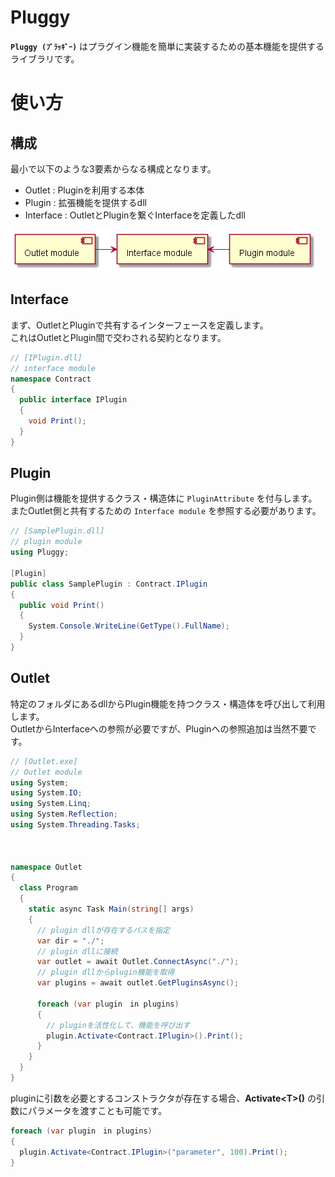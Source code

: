 # Pluggy

**`Pluggy (ﾌﾟﾗｯｷﾞｰ)`** はプラグイン機能を簡単に実装するための基本機能を提供するライブラリです。

# 使い方

## 構成

最小で以下のような3要素からなる構成となります。

- Outlet : Pluginを利用する本体
- Plugin : 拡張機能を提供するdll
- Interface : OutletとPluginを繋ぐInterfaceを定義したdll

![module](https://raw.githubusercontent.com/tatsuya-midorikawa/Pluggy/main/assets/module.png)

## Interface

まず、OutletとPluginで共有するインターフェースを定義します。  
これはOutletとPlugin間で交わされる契約となります。

```cs
// [IPlugin.dll]
// interface module
namespace Contract
{
  public interface IPlugin
  {
    void Print();
  }
}
```

## Plugin

Plugin側は機能を提供するクラス・構造体に `PluginAttribute` を付与します。  
またOutlet側と共有するための `Interface module` を参照する必要があります。

```cs
// [SamplePlugin.dll]
// plugin module
using Pluggy;

[Plugin]
public class SamplePlugin : Contract.IPlugin
{
  public void Print()
  {
    System.Console.WriteLine(GetType().FullName);
  }
}
```

## Outlet

特定のフォルダにあるdllからPlugin機能を持つクラス・構造体を呼び出して利用します。  
OutletからInterfaceへの参照が必要ですが、Pluginへの参照追加は当然不要です。

```cs
// [Outlet.exe]
// Outlet module
using System;
using System.IO;
using System.Linq;
using System.Reflection;
using System.Threading.Tasks;



namespace Outlet
{
  class Program
  {
    static async Task Main(string[] args)
    {
      // plugin dllが存在するパスを指定
      var dir = "./";
      // plugin dllに接続
      var outlet = await Outlet.ConnectAsync("./");
      // plugin dllからplugin機能を取得
      var plugins = await outlet.GetPluginsAsync();

      foreach (var plugin　in plugins)
      {
        // pluginを活性化して、機能を呼び出す
        plugin.Activate<Contract.IPlugin>().Print();
      }
    }
  }
}
```

pluginに引数を必要とするコンストラクタが存在する場合、**Activate&lt;T&gt;()** の引数にパラメータを渡すことも可能です。

```cs
foreach (var plugin　in plugins)
{
  plugin.Activate<Contract.IPlugin>("parameter", 100).Print();
}
```
